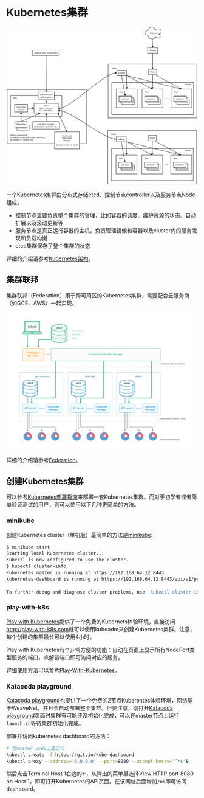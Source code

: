 # Kubernetes集群

![](architecture.png)

一个Kubernetes集群由分布式存储etcd、控制节点controller以及服务节点Node组成。

- 控制节点主要负责整个集群的管理，比如容器的调度、维护资源的状态、自动扩展以及滚动更新等
- 服务节点是真正运行容器的主机，负责管理镜像和容器以及cluster内的服务发现和负载均衡
- etcd集群保存了整个集群的状态

详细的介绍请参考[Kubernetes架构](../architecture/architecture.md)。

## 集群联邦

集群联邦（Federation）用于跨可用区的Kubernetes集群，需要配合云服务商（如GCE、AWS）一起实现。

![](federation.png)

详细的介绍请参考[Federation](../components/federation.md)。

## 创建Kubernetes集群

可以参考[Kubernetes部署指南](../deploy/index.md)来部署一套Kubernetes集群。而对于初学者或者简单验证测试的用户，则可以使用以下几种更简单的方法。

### minikube

创建Kubernetes cluster（单机版）最简单的方法是[minikube](https://github.com/kubernetes/minikube):

```sh
$ minikube start
Starting local Kubernetes cluster...
Kubectl is now configured to use the cluster.
$ kubectl cluster-info
Kubernetes master is running at https://192.168.64.12:8443
kubernetes-dashboard is running at https://192.168.64.12:8443/api/v1/proxy/namespaces/kube-system/services/kubernetes-dashboard

To further debug and diagnose cluster problems, use 'kubectl cluster-info dump'.
```

### play-with-k8s

[Play with Kubernetes](http://play-with-k8s.com)提供了一个免费的Kubernets体验环境，直接访问<http://play-with-k8s.com>就可以使用kubeadm来创建Kubernetes集群。注意，每个创建的集群最长可以使用4小时。

Play with Kubernetes有个非常方便的功能：自动在页面上显示所有NodePort类型服务的端口，点解该端口即可访问对应的服务。

详细使用方法可以参考[Play-With-Kubernetes](../appendix/play-with-k8s.md)。

### Katacoda playground

[Katacoda playground](https://www.katacoda.com/courses/kubernetes/playground)也提供了一个免费的2节点Kuberentes体验环境，网络基于WeaveNet，并且会自动部署整个集群。但要注意，刚打开[Katacoda playground](https://www.katacoda.com/courses/kubernetes/playground)页面时集群有可能还没初始化完成，可以在master节点上运行`launch.sh`等待集群初始化完成。

部署并访问kubernetes dashboard的方法：

```sh
# 在master node上面运行
kubectl create -f https://git.io/kube-dashboard
kubectl proxy --address='0.0.0.0' --port=8080 --accept-hosts='^*$'&
```

然后点击Terminal Host 1右边的➕，从弹出的菜单里选择View HTTP port 8080 on Host 1，即可打开Kubernetes的API页面。在该网址后面增加`/ui`即可访问dashboard。
